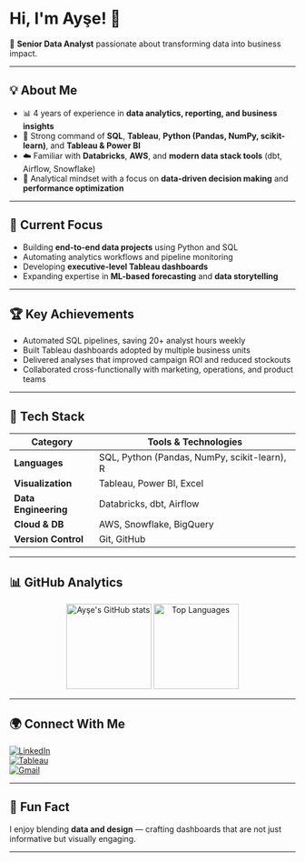# Hi, I'm Ayşe! 👋  
🎯 **Senior Data Analyst** passionate about transforming data into business impact.

---

## 💡 About Me  

- 📊 4 years of experience in **data analytics, reporting, and business insights**  
- 🧮 Strong command of **SQL**, **Tableau**, **Python (Pandas, NumPy, scikit-learn)**, and **Tableau & Power BI**  
- ☁️ Familiar with **Databricks**, **AWS**, and **modern data stack tools** (dbt, Airflow, Snowflake)  
- 🧠 Analytical mindset with a focus on **data-driven decision making** and **performance optimization**  

---

## 🚀 Current Focus  

- Building **end-to-end data projects** using Python and SQL  
- Automating analytics workflows and pipeline monitoring  
- Developing **executive-level Tableau dashboards**  
- Expanding expertise in **ML-based forecasting** and **data storytelling**  

---

## 🏆 Key Achievements  

- Automated SQL pipelines, saving 20+ analyst hours weekly  
- Built Tableau dashboards adopted by multiple business units  
- Delivered analyses that improved campaign ROI and reduced stockouts  
- Collaborated cross-functionally with marketing, operations, and product teams  

---

## 🧩 Tech Stack  

| Category | Tools & Technologies |
|-----------|----------------------|
| **Languages** | SQL, Python (Pandas, NumPy, scikit-learn), R |
| **Visualization** | Tableau, Power BI, Excel |
| **Data Engineering** | Databricks, dbt, Airflow |
| **Cloud & DB** | AWS, Snowflake, BigQuery |
| **Version Control** | Git, GitHub |

---

## 📊 GitHub Analytics  

<p align="center">
  <img src="https://github-readme-stats.vercel.app/api?username=1ayse&show_icons=true&theme=calm&hide_border=true" alt="Ayşe's GitHub stats" height="150"/>
  <img src="https://github-readme-stats.vercel.app/api/top-langs/?username=1ayse&layout=compact&theme=calm&hide_border=true" alt="Top Languages" height="150"/>
</p>

---

## 🌍 Connect With Me  

[![LinkedIn](https://img.shields.io/badge/LinkedIn-Connect-blue?style=flat&logo=linkedin)](https://www.linkedin.com/in/aysemert1/)  
[![Tableau](https://img.shields.io/badge/Tableau-Portfolio-orange?style=flat&logo=tableau)](https://public.tableau.com/app/profile/aysemert)  
[![Gmail](https://img.shields.io/badge/Email-ayse.mert@example.com-red?style=flat&logo=gmail)](mailto:ayse.mert.europe@gmail.com)  

---

## 🎨 Fun Fact  

I enjoy blending **data and design** — crafting dashboards that are not just informative but visually engaging.  

---

<!--
**1ayse/1ayse** is a ✨ special ✨ repository because its `README.md` appears on your GitHub profile.
-->
